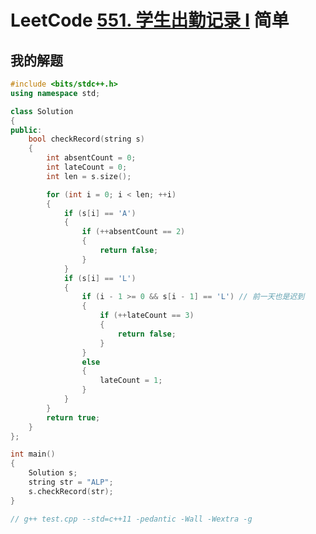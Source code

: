 # LeetCode [551. 学生出勤记录 I](https://leetcode-cn.com/problems/student-attendance-record-i/) 简单

## 我的解题

```C++
#include <bits/stdc++.h>
using namespace std;

class Solution
{
public:
	bool checkRecord(string s)
	{
		int absentCount = 0;
		int lateCount = 0;
		int len = s.size();

		for (int i = 0; i < len; ++i)
		{
			if (s[i] == 'A')
			{
				if (++absentCount == 2)
				{
					return false;
				}
			}
			if (s[i] == 'L')
			{
				if (i - 1 >= 0 && s[i - 1] == 'L') // 前一天也是迟到
				{
					if (++lateCount == 3)
					{
						return false;
					}
				}
				else
				{
					lateCount = 1;
				}
			}
		}
		return true;
	}
};

int main()
{
	Solution s;
	string str = "ALP";
	s.checkRecord(str);
}

// g++ test.cpp --std=c++11 -pedantic -Wall -Wextra -g


```

